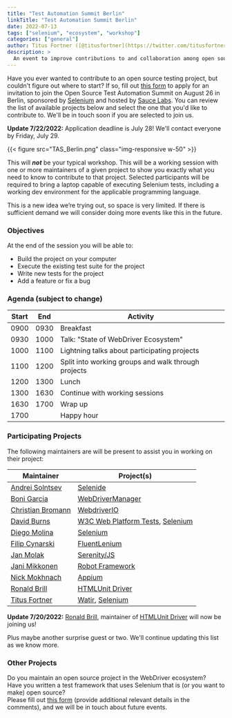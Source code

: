 ```yaml
---
title: "Test Automation Summit Berlin"
linkTitle: "Test Automation Summit Berlin"
date: 2022-07-13
tags: ["selenium", "ecosystem", "workshop"]
categories: ["general"]
author: Titus Fortner ([@titusfortner](https://twitter.com/titusfortner))
description: >
  An event to improve contributions to and collaboration among open source WebDriver based projects
---
```


Have you ever wanted to contribute to an open source testing project, but couldn't figure out where to start?
If so, fill out [this form](https://docs.google.com/forms/d/e/1FAIpQLSe6u6_bS59njqhhSwfnWSlGxlqQaNJ8xouDBR6YM-7pQYvJFQ/viewform)
to apply for an invitation to join the Open Source Test Automation Summit on August 26 in Berlin,
sponsored by [Selenium](https://www.selenium.dev) and hosted by [Sauce Labs](https://saucelabs.com/).
You can review the list of available projects below and select the one that you'd like to contribute to. We'll be in touch soon if you
are selected to join us.
<br/>

**Update 7/22/2022:**
Application deadline is July 28! We'll contact everyone by Friday, July 29.

{{< figure src="TAS_Berlin.png" class="img-responsive w-50" >}}

This will ***not*** be your typical workshop.
This will be a working session with one or more maintainers of a given project
to show you exactly what you need to know to contribute to that project.
Selected participants will be required to bring a laptop capable of executing Selenium tests,
including a working dev environment for the applicable programming language.

This is a new idea we’re trying out, so space is very limited.
If there is sufficient demand we will consider doing more events like this in the future.

### Objectives

At the end of the session you will be able to:
* Build the project on your computer
* Execute the existing test suite for the project
* Write new tests for the project
* Add a feature or fix a bug

### Agenda (subject to change)

| Start | End  | Activity                                            |
|-------|------|-----------------------------------------------------|
| 0900  | 0930 | Breakfast                                           |
| 0930  | 1000 | Talk: "State of WebDriver Ecosystem"                |
| 1000  | 1100 | Lightning talks about participating projects        |
| 1100  | 1200 | Split into working groups and walk through projects |
| 1200  | 1300 | Lunch                                               |
| 1300  | 1630 | Continue with working sessions                      |
| 1630  | 1700 | Wrap up                                             |
| 1700  |      | Happy hour                                          |

### Participating Projects

The following maintainers are will be present to assist you in working on their project:

| Maintainer                                                             | Project(s)                                                                                               |
|------------------------------------------------------------------------|----------------------------------------------------------------------------------------------------------|
| [Andrei Solntsev](https://twitter.com/asolntsev)                       | [Selenide](https://selenide.org/)                                                                        |
| [Boni Garcia](https://twitter.com/boni_gg)                             | [WebDriverManager](https://github.com/bonigarcia/webdrivermanager)                                       |
| [Christian Bromann](https://twitter.com/bromann)                       | [WebdriverIO](https://webdriver.io/)                                                                     |
| [David Burns](https://twitter.com/AutomatedTester)                     | [W3C Web Platform Tests](https://wpt.fyi/results/webdriver/tests), [Selenium](https://www.selenium.dev/) |
| [Diego Molina](https://twitter.com/diegofmolina)                       | [Selenium](https://www.selenium.dev/)                                                                    |
| [Filip Cynarski](https://www.linkedin.com/in/filip-cynarski-39b3b260/) | [FluentLenium](https://github.com/FluentLenium/FluentLenium)                                             |
| [Jan Molak](https://twitter.com/JanMolak) | [Serenity/JS](https://serenity-js.org/)                                                                  |
| [Jani Mikkonen](https://www.linkedin.com/in/mikkonenjani/) | [Robot Framework](https://robotframework.org/SeleniumLibrary/)                                           |
| [Nick Mokhnach](https://github.com/mykola-mokhnach) | [Appium](https://appium.io/)                                                                             |
| [Ronald Brill](https://twitter.com/HtmlUnit) | [HTMLUnit Driver](https://github.com/SeleniumHQ/htmlunit-driver)                           |
| [Titus Fortner](https://twitter.com/titusfortner) | [Watir](http://watir.com/), [Selenium](https://www.selenium.dev/)                                        |

**Update 7/20/2022:**
[Ronald Brill](https://twitter.com/HtmlUnit), maintainer of
[HTMLUnit Driver](https://github.com/SeleniumHQ/htmlunit-driver) will now be joining us!

Plus maybe another surprise guest or two. We'll continue updating this list as we know more.

### Other Projects

Do you maintain an open source project in the WebDriver ecosystem?  
Have you written a test framework that uses Selenium that is (or you want to make) open source?  
Please fill out [this form](https://docs.google.com/forms/d/e/1FAIpQLSdr21sc1j8a4yqq-TQnc6ATC4r7she2CuSSfZylvC_YOX3JFA/viewform)
(provide additional relevant details in the comments), and we will be in touch about future events.
